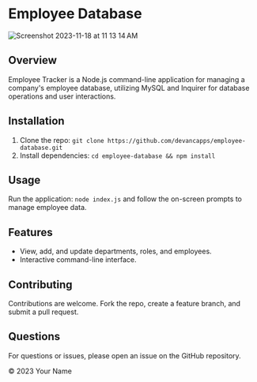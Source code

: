 # Employee Database
![Screenshot 2023-11-18 at 11 13 14 AM](https://github.com/devancapps/Employee-Database/assets/145359970/3d31d108-b6bd-411a-af21-b4453ac9928c)

## Overview
Employee Tracker is a Node.js command-line application for managing a company's employee database, utilizing MySQL and Inquirer for database operations and user interactions.

## Installation
1. Clone the repo: `git clone https://github.com/devancapps/employee-database.git`
2. Install dependencies: `cd employee-database && npm install`

## Usage
Run the application: `node index.js` and follow the on-screen prompts to manage employee data.

## Features
- View, add, and update departments, roles, and employees.
- Interactive command-line interface.

## Contributing
Contributions are welcome. Fork the repo, create a feature branch, and submit a pull request.

## Questions
For questions or issues, please open an issue on the GitHub repository.

© 2023 Your Name
